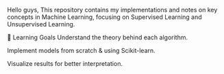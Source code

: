 Hello guys, This repository contains my implementations and notes on key concepts in Machine Learning, focusing on Supervised Learning and Unsupervised Learning.

📖 Learning Goals
Understand the theory behind each algorithm.

Implement models from scratch & using Scikit-learn.

Visualize results for better interpretation.
